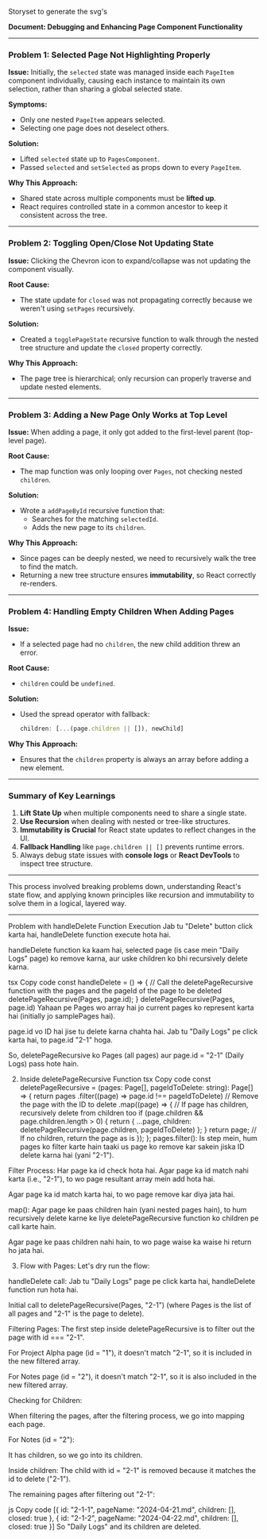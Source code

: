 Storyset to generate the svg's


**Document: Debugging and Enhancing Page Component Functionality**

---

### Problem 1: **Selected Page Not Highlighting Properly**

**Issue:**
Initially, the `selected` state was managed inside each `PageItem` component individually, causing each instance to maintain its own selection, rather than sharing a global selected state.

**Symptoms:**
- Only one nested `PageItem` appears selected.
- Selecting one page does not deselect others.

**Solution:**
- Lifted `selected` state up to `PagesComponent`.
- Passed `selected` and `setSelected` as props down to every `PageItem`.

**Why This Approach:**
- Shared state across multiple components must be **lifted up**.
- React requires controlled state in a common ancestor to keep it consistent across the tree.

---

### Problem 2: **Toggling Open/Close Not Updating State**

**Issue:**
Clicking the Chevron icon to expand/collapse was not updating the component visually.

**Root Cause:**
- The state update for `closed` was not propagating correctly because we weren't using `setPages` recursively.

**Solution:**
- Created a `togglePageState` recursive function to walk through the nested tree structure and update the `closed` property correctly.

**Why This Approach:**
- The page tree is hierarchical; only recursion can properly traverse and update nested elements.

---

### Problem 3: **Adding a New Page Only Works at Top Level**

**Issue:**
When adding a page, it only got added to the first-level parent (top-level page).

**Root Cause:**
- The map function was only looping over `Pages`, not checking nested `children`.

**Solution:**
- Wrote a `addPageById` recursive function that:
  - Searches for the matching `selectedId`.
  - Adds the new page to its `children`.

**Why This Approach:**
- Since pages can be deeply nested, we need to recursively walk the tree to find the match.
- Returning a new tree structure ensures **immutability**, so React correctly re-renders.

---

### Problem 4: **Handling Empty Children When Adding Pages**

**Issue:**
- If a selected page had no `children`, the new child addition threw an error.

**Root Cause:**
- `children` could be `undefined`.

**Solution:**
- Used the spread operator with fallback:
  ```ts
  children: [...(page.children || []), newChild]
  ```

**Why This Approach:**
- Ensures that the `children` property is always an array before adding a new element.

---

### Summary of Key Learnings

1. **Lift State Up** when multiple components need to share a single state.
2. **Use Recursion** when dealing with nested or tree-like structures.
3. **Immutability is Crucial** for React state updates to reflect changes in the UI.
4. **Fallback Handling** like `page.children || []` prevents runtime errors.
5. Always debug state issues with **console logs** or **React DevTools** to inspect tree structure.

---

This process involved breaking problems down, understanding React's state flow, and applying known principles like recursion and immutability to solve them in a logical, layered way.

----------------------------------------------------------------------------------------------------------------------
 
Problem with handleDelete Function Execution
Jab tu "Delete" button click karta hai, handleDelete function execute hota hai.

handleDelete function ka kaam hai, selected page (is case mein "Daily Logs" page) ko remove karna, aur uske children ko bhi recursively delete karna.

tsx
Copy code
const handleDelete = () => {
  // Call the deletePageRecursive function with the pages and the pageId of the page to be deleted
  deletePageRecursive(Pages, page.id); 
}
deletePageRecursive(Pages, page.id)
Yahaan pe Pages wo array hai jo current pages ko represent karta hai (initially jo samplePages hai).

page.id vo ID hai jise tu delete karna chahta hai. Jab tu "Daily Logs" pe click karta hai, to page.id "2-1" hoga.

So, deletePageRecursive ko Pages (all pages) aur page.id = "2-1" (Daily Logs) pass hote hain.

2. Inside deletePageRecursive Function
tsx
Copy code
const deletePageRecursive = (pages: Page[], pageIdToDelete: string): Page[] => {
  return pages
    .filter((page) => page.id !== pageIdToDelete)  // Remove the page with the ID to delete
    .map((page) => {
      // If page has children, recursively delete from children too
      if (page.children && page.children.length > 0) {
        return { ...page, children: deletePageRecursive(page.children, pageIdToDelete) };
      }
      return page;  // If no children, return the page as is
    });
};
pages.filter(): Is step mein, hum pages ko filter karte hain taaki us page ko remove kar sakein jiska ID delete karna hai (yani "2-1").

Filter Process: Har page ka id check hota hai. Agar page ka id match nahi karta (i.e., "2-1"), to wo page resultant array mein add hota hai.

Agar page ka id match karta hai, to wo page remove kar diya jata hai.

map(): Agar page ke paas children hain (yani nested pages hain), to hum recursively delete karne ke liye deletePageRecursive function ko children pe call karte hain.

Agar page ke paas children nahi hain, to wo page waise ka waise hi return ho jata hai.

3. Flow with Pages:
Let's dry run the flow:

handleDelete call: Jab tu "Daily Logs" page pe click karta hai, handleDelete function run hota hai.

Initial call to deletePageRecursive(Pages, "2-1") (where Pages is the list of all pages and "2-1" is the page to delete).

Filtering Pages: The first step inside deletePageRecursive is to filter out the page with id === "2-1".

For Project Alpha page (id = "1"), it doesn't match "2-1", so it is included in the new filtered array.

For Notes page (id = "2"), it doesn't match "2-1", so it is also included in the new filtered array.

Checking for Children:

When filtering the pages, after the filtering process, we go into mapping each page.

For Notes (id = "2"):

It has children, so we go into its children.

Inside children: The child with id = "2-1" is removed because it matches the id to delete ("2-1").

The remaining pages after filtering out "2-1":

js
Copy code
[{ id: "2-1-1", pageName: "2024-04-21.md", children: [], closed: true }, { id: "2-1-2", pageName: "2024-04-22.md", children: [], closed: true }]
So "Daily Logs" and its children are deleted.